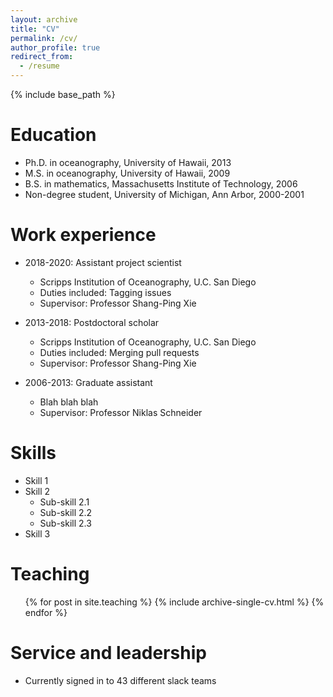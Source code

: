 ```yaml
---
layout: archive
title: "CV"
permalink: /cv/
author_profile: true
redirect_from:
  - /resume
---
```


{% include base_path %}

Education
======
* Ph.D. in oceanography, University of Hawaii, 2013 
* M.S. in oceanography, University of Hawaii, 2009 
* B.S. in mathematics, Massachusetts Institute of Technology, 2006 
* Non-degree student,  University of Michigan, Ann Arbor, 2000-2001

 

Work experience
======
* 2018-2020: Assistant project scientist 
  * Scripps Institution of Oceanography, U.C. San Diego
  * Duties included: Tagging issues
  * Supervisor: Professor Shang-Ping Xie

* 2013-2018: Postdoctoral scholar 
  * Scripps Institution of Oceanography, U.C. San Diego
  * Duties included: Merging pull requests
  * Supervisor: Professor Shang-Ping Xie
  
* 2006-2013: Graduate assistant
  * Blah blah blah
  * Supervisor: Professor Niklas Schneider
  
Skills
======
* Skill 1
* Skill 2
  * Sub-skill 2.1
  * Sub-skill 2.2
  * Sub-skill 2.3
* Skill 3


    
Teaching
======
  <ul>{% for post in site.teaching %}
    {% include archive-single-cv.html %}
  {% endfor %}</ul>
  
Service and leadership
======
* Currently signed in to 43 different slack teams
